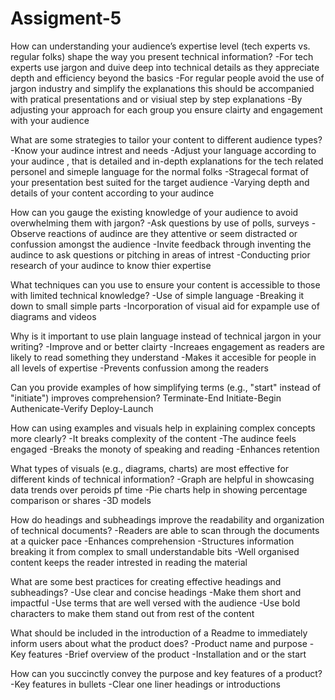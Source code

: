 # Assigment-5
How can understanding your audience’s expertise level (tech experts vs. regular folks) shape the way you present technical information?
-For tech experts use jargon and duive deep into technical details as they appreciate depth and efficiency beyond the basics
-For regular people avoid the use of jargon industry and simplify the explanations this should be accompanied with pratical presentations and or visiual step by step explanations
-By adjusting your approach for each group you ensure clairty and engagement with your audience

What are some strategies to tailor your content to different audience types?
-Know your audince intrest and needs
-Adjust your language according to your audince , that is detailed and in-depth explanations for the tech related personel and simeple language for the normal folks
-Stragecal format of your presentation best suited for the target audience
-Varying depth and details of your content according to your audince

How can you gauge the existing knowledge of your audience to avoid overwhelming them with jargon?
-Ask questions by use of polls, surveys
-Observe reactions of audince are they attentive or seem distracted or confussion amongst the audience
-Invite feedback through inventing the audince to ask questions or pitching in areas of intrest
-Conducting prior research of your audince to know thier expertise

What techniques can you use to ensure your content is accessible to those with limited technical knowledge?
-Use of simple language
-Breaking it down to small simple parts
-Incorporation of visual aid for expample use of diagrams and videos

Why is it important to use plain language instead of technical jargon in your writing?
-Improve and or better clairty
-Increaes engagement as readers are likely to read something they understand
-Makes it accesible for people in all levels of expertise
-Prevents confussion among the readers

Can you provide examples of how simplifying terms (e.g., "start" instead of "initiate") improves comprehension?
        Terminate-End
        Initiate-Begin
        Authenicate-Verify
        Deploy-Launch
        
How can using examples and visuals help in explaining complex concepts more clearly?
-It breaks complexity of the content
-The audince feels engaged
-Breaks the monoty of speaking and reading
-Enhances retention

What types of visuals (e.g., diagrams, charts) are most effective for different kinds of technical information?
-Graph are helpful in showcasing data trends over peroids pf time
-Pie charts help in showing percentage comparison or shares
-3D models

How do headings and subheadings improve the readability and organization of technical documents?
-Readers are able to scan through the documents at a quicker pace
-Enhances comprehension
-Structures information breaking it from complex to small understandable bits
-Well organised content keeps the reader intrested in reading the material

What are some best practices for creating effective headings and subheadings?
-Use clear and concise headings
-Make them short and impactful
-Use terms that are well versed with the audience
-Use bold characters to make them stand out from rest of the content

What should be included in the introduction of a Readme to immediately inform users about what the product does?
-Product name and purpose
-Key features 
-Brief overview of the product
-Installation and or the start

How can you succinctly convey the purpose and key features of a product?
-Key features in bullets
-Clear one liner headings or introductions
